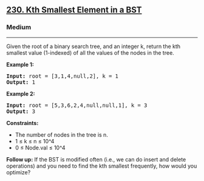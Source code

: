 <h2><a href="https://leetcode.com/problems/kth-smallest-element-in-a-bst">230. Kth Smallest Element in a BST</a></h2>
<h3>Medium</h3>
<hr>
<p>Given the root of a binary search tree, and an integer k, return the kth smallest value (1-indexed) of all the values of the nodes in the tree.</p>
<p><strong>Example 1:</strong></p>
<pre>
<strong>Input:</strong> root = [3,1,4,null,2], k = 1
<strong>Output:</strong> 1
</pre>
<p><strong>Example 2:</strong></p>
<pre>
<strong>Input:</strong> root = [5,3,6,2,4,null,null,1], k = 3
<strong>Output:</strong> 3
</pre>
<p><strong>Constraints:</strong></p>
<ul>
<li>The number of nodes in the tree is n.</li>
<li>1 ≤ k ≤ n ≤ 10^4</li>
<li>0 ≤ Node.val ≤ 10^4</li>
</ul>
<p><strong>Follow up:</strong> If the BST is modified often (i.e., we can do insert and delete operations) and you need to find the kth smallest frequently, how would you optimize?</p>
